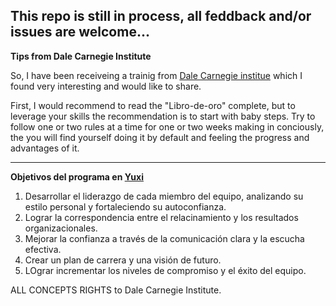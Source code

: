 **This repo is still in process, all feddback and/or issues are welcome...**
--------------------------
**Tips from Dale Carnegie Institute**

So, I have been receiveing a trainig from [Dale Carnegie institue](http://co.dalecarnegie.com/) which I found very interesting and would like to share.

First, I would recommend to read the "Libro-de-oro" complete, but to leverage your skills the recommendation is to start with baby steps. Try to follow one or two rules at a time for one or two weeks making in conciously, the you will find yourself doing it by default and feeling the progress and advantages of it.

--------------------------
**Objetivos del programa en [Yuxi](http://yuxiglobal.com/)**

1. Desarrollar el liderazgo de cada miembro del equipo, analizando su estilo personal y fortaleciendo su autoconfianza.
2. Lograr la correspondencia entre el relacinamiento y los resultados organizacionales.
3. Mejorar la confianza a través de la comunicación clara y la escucha efectiva.
4. Crear un plan de carrera y una visión de futuro.
5. LOgrar incrementar los niveles de compromiso y el éxito del equipo.

ALL CONCEPTS RIGHTS to Dale Carnegie Institute.
